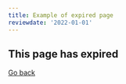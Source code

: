 ```yaml
---
title: Example of expired page
reviewdate: '2022-01-01'
---
```


## This page has expired

[Go back](add-review-date-to-page.md)
